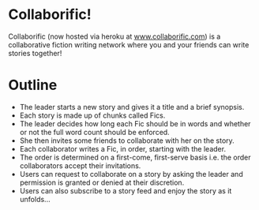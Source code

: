 Collaborific!
=============

Collaborific (now hosted via heroku at www.collaborific.com) is a collaborative fiction writing network where you and your friends can write stories together!


Outline
=======

* The leader starts a new story and gives it a title and a brief synopsis.
* Each story is made up of chunks called Fics.
* The leader decides how long each Fic should be in words and whether or not the full word count should be enforced.
* She then invites some friends to collaborate with her on the story.
* Each collaborator writes a Fic, in order, starting with the leader.
* The order is determined on a first-come, first-serve basis i.e. the order collaborators accept their invitations.
* Users can request to collaborate on a story by asking the leader and permission is granted or denied at their discretion.
* Users can also subscribe to a story feed and enjoy the story as it unfolds...